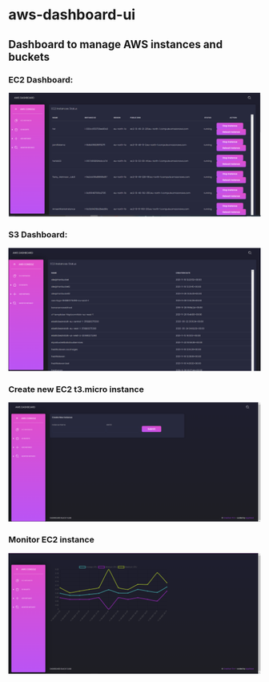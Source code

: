 # aws-dashboard-ui

## Dashboard to manage AWS instances and buckets

### EC2 Dashboard:

<img src="https://github.com/mahnoormmalik/image/blob/main/dashboard.PNG?raw">

### S3 Dashboard:

<img src="https://github.com/mahnoormmalik/image/blob/main/s3%20buckets.PNG?raw">

### Create new EC2 t3.micro instance

<img src="https://github.com/mahnoormmalik/image/blob/main/Create-instance.PNG?raw">


### Monitor EC2 instance

<img src="https://github.com/mahnoormmalik/image/blob/main/metrics.PNG?raw">

